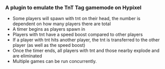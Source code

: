 ### A plugin to emulate the TnT Tag gamemode on Hypixel
- Some players will spawn with tnt on their head, the number is dependent on how many players there are total
- A timer begins as players spawn in
- Players with tnt have a speed boost compared to other players
- If a player with tnt hits another player, the tnt is transferred to the other player (as well as the speed boost)
- Once the timer ends, all players with tnt and those nearby explode and are eliminated
- Multiple games can be run concurrently.
